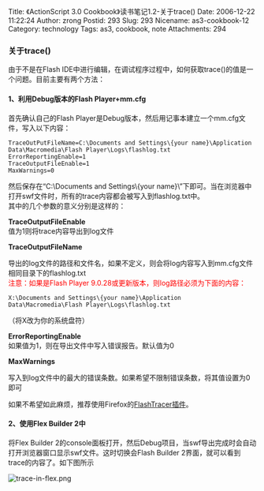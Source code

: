 Title: 《ActionScript 3.0 Cookbook》读书笔记1.2-关于trace()
Date: 2006-12-22 11:22:24
Author: zrong
Postid: 293
Slug: 293
Nicename: as3-cookbook-12
Category: technology
Tags: as3, cookbook, note
Attachments: 294

### 关于trace()

由于不是在Flash
IDE中进行编辑，在调试程序过程中，如何获取trace()的值是一个问题。目前主要有两个方法：

#### 1、利用Debug版本的Flash Player+mm.cfg

首先确认自己的Flash
Player是Debug版本，然后用记事本建立一个mm.cfg文件，写入以下内容：

    TraceOutPutFileName=C:\Documents and Settings\{your name}\Application Data\Macromedia\Flash Player\Logs\flashlog.txt
    ErrorReportingEnable=1
    TraceOutputFileEnable=1
    MaxWarnings=0

然后保存在“C:\\Documents and Settings\\{your
name}\\”下即可。当在浏览器中打开swf文件时，所有的trace内容都会被写入到flashlog.txt中。  
其中的几个参数的意义分别是这样的：

<!--more-->  
**TraceOutputFileEnable**  
值为1则将trace内容导出到log文件

**TraceOutputFileName**  

导出的log文件的路径和文件名，如果不定义，则会将log内容写入到mm.cfg文件相同目录下的flashlog.txt  
<span style="color:red">注意：如果是Flash Player
9.0.28或更新版本，则log路径必须为下面的内容：</span>

    X:\Documents and Settings\{your name}\Application Data\Macromedia\Flash Player\Logs\flashlog.txt

（将X改为你的系统盘符）

**ErrorReportingEnable**  
如果值为1，则在导出文件中写入错误报告。默认值为0

**MaxWarnings**  

写入到log文件中的最大的错误条数。如果希望不限制错误条数，将其值设置为0即可

如果不希望如此麻烦，推荐使用Firefox的[FlashTracer插件](http://zengrong.net/post/268.htm)。

#### 2、使用Flex Builder 2中

将Flex Builder
2的console面板打开，然后Debug项目，当swf导出完成时会自动打开浏览器窗口显示swf文件。这时切换会Flash
Builder 2界面，就可以看到trace的内容了。如下图所示

![trace-in-flex.png](/wp-content/uploads/2006/12/trace-in-flex.png)

